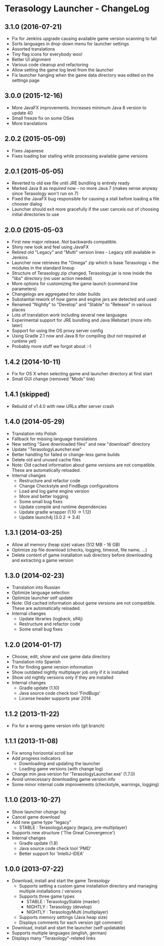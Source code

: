 Terasology Launcher - ChangeLog
===============================

## 3.1.0 (2016-07-21)
* Fix for Jenkins upgrade causing available game version scanning to fail
* Sorts languages in drop-down menu for launcher settings
* Assorted translations
* Tiny flag icons for everybody woo!
* Better UI alignment
* Various code cleanup and refactoring
* Allow setting the game log level from the launcher
* Fix launcher hanging when the game data directory was edited on the settings page

## 3.0.0 (2015-12-16)
* More JavaFX improvements. Increases minimum Java 8 version to update 40
* Small freeze fix on some OSes
* More translations

## 2.0.2 (2015-05-09)
* Fixes Japanese 
* Fixes loading bar stalling while processing available game versions

## 2.0.1 (2015-05-05)
* Reverted to old exe file until JRE bundling is entirely ready
* Marked Java 8 as *required* now - no more Java 7 (makes sense anyway since Terasology won't run on 7)
* Fixed the JavaFX bug responsible for causing a stall before loading a file chooser dialog
* Launcher should exit more gracefully if the user cancels out of choosing initial directories to use

## 2.0.0 (2015-05-03
* First new major release. *Not* backwards compatible.
* Shiny new look and feel using JavaFX
* Retired old "Legacy" and "Multi" version lines - Legacy still available in Jenkins
* Launcher now retrieves the "Omega" zip which is base Terasology + the modules in the standard lineup
* Structure of Terasology.zip changed, Terasology.jar is now inside the "libs" directory (no user action needed)
* More options for customizing the game launch (command line parameters)
* Changelogs are aggregated for older builds
* Substantial rework of how game and engine jars are detected and used 
* Renamed "Nightly" to "Develop" and "Stable" to "Release" in various places
* Lots of translation work including several new languages
* Experimental support for JRE bundling and Java Webstart (more info later)
* Support for using the OS proxy server config
* Using Gradle 2.1 now and Java 8 for compiling (but not required at runtime yet)
* Probably more stuff we forgot about :-)

## 1.4.2 (2014-10-11)
* Fix for OS X when selecting game and launcher directory at first start
* Small GUI change (removed "Mods" link)

## 1.4.1 (skipped)
* Rebuild of v1.4.0 with new URLs after server crash 

## 1.4.0 (2014-05-29)
* Translation into Polish
* Fallback for missing language translations
* New setting "Save downloaded files" and new "download" directory
* Update "TerasologyLauncher.exe"
* Better handling for failed or change-less game builds
* Delete old and unused cache files
* Note: Old cached information about game versions are not compatible. These are automatically reloaded.
* Internal changes
    * Restructure and refactor code
    * Change Checkstyle and FindBugs configurations
    * Load and log game engine version
    * More and better logging
    * Some small bug fixes
    * Update compile and runtime dependencies
    * Update gradle wrapper (1.10 -> 1.12)
    * Update launch4j (3.0.2 -> 3.4)

## 1.3.1 (2014-03-25)
* Allow all memory (heap size) values (512 MB - 16 GB)
* Optimize zip file download (checks, logging, timeout, file name, ...)
* Delete content of game installation sub directory before downloading and extracting a game version

## 1.3.0 (2014-02-23)
* Translation into Russian
* Optimize language selection
* Optimize launcher self update
* Note: Old cached information about game versions are not compatible. These are automatically reloaded.
* Internal changes
    * Update libraries (logback, slf4j)
    * Restructure and refactor code
    * Some small bug fixes

## 1.2.0 (2014-01-17)
* Choose, edit, show and use game data directory
* Translation into Spanish
* Fix for finding game version information
* Show outdated nightly multiplayer job only if it is installed
* Show old nightly versions only if they are installed
* Internal changes
    * Gradle update (1.10)
    * Java source code check tool 'FindBugs'
    * License header supports year 2014

## 1.1.2 (2013-11-22)
* Fix for a wrong game version info (git branch)

## 1.1.1 (2013-11-08)
* Fix wrong horizontal scroll bar
* Add progress indicators
    * Downloading and updating the launcher
    * Loading game versions (with change log)
* Change min java version for 'TerasologyLauncher.exe' (1.7.0)
* Avoid unnecessary downloading game version info
* Some minor internal code improvements (checkstyle, warnings, logging)

## 1.1.0 (2013-10-27)
* Show launcher *change log*
* Cancel game download
* Add new game type "legacy"
    * STABLE : TerasologyLegacy (legacy, pre-multiplayer)
* Supports new structure ('The Great Convergence')
* Internal changes
    * Gradle update (1.8)
    * Java source code check tool 'PMD'
    * Better support for 'IntelliJ-IDEA'

## 1.0.0 (2013-07-22)

* Download, install and start the game *Terasology*
    * Supports setting a custom game installation directory and managing multiple installations / versions
    * Supports three game types
        * STABLE : TerasologyStable (master)
        * NIGHTLY : Terasology (develop)
        * NIGHTLY : TerasologyMulti (multiplayer)
    * Supports memory settings (Java heap size)
    * Displays comments for each version (git comment)
* Download, install and start the launcher (self updatable)
* Supports multiple languages (english, german)
* Displays many "Terasology"-related links
